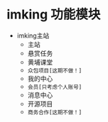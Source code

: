 
# imking 功能模块
* imking主站
  + 主站
  + 悬赏任务
  + 黄埔课堂
  + `众包项目[这期不做！]`
  + 我的中心
  + `会员[只考虑个人账号]`
  + 消息中心
  + 开源项目
  + `商务合作[这期不做！]`
